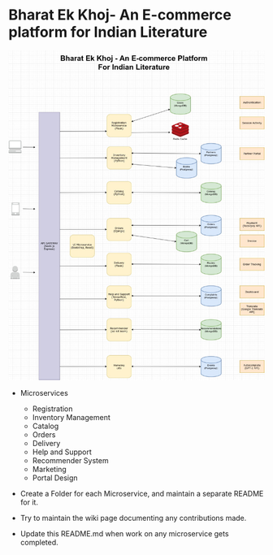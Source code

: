 # Bharat Ek Khoj- An E-commerce platform for Indian Literature

![The Architecture](assets/img/diagram.jpg)

* Microservices
  * Registration
  * Inventory Management
  * Catalog
  * Orders
  * Delivery
  * Help and Support
  * Recommender System
  * Marketing
  * Portal Design

* Create a Folder for each Microservice, and maintain a separate README for it.

* Try to maintain the wiki page documenting any contributions made.

* Update this README.md when work on any microservice gets completed.
